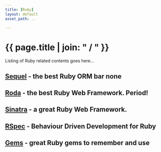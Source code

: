 ```yaml
---
title: [Ruby]
layout: default
asset_path: ..

---
```


# {{ page.title | join: " / " }}


Listing of Ruby related contents goes here...


## [Sequel](/ruby/sequel/) <span>- the best Ruby ORM bar none</span>

## [Roda](/ruby/roda/) <span>- the best Ruby Web Framework. Period!</span>

## [Sinatra](/ruby/sinatra/) <span>- a great Ruby Web Framework.</span>

## [RSpec](/ruby/rspec/) <span>- Behaviour Driven Development for Ruby</span>

## [Gems](/ruby/gems/) <span>- great Ruby gems to remember and use</span>


